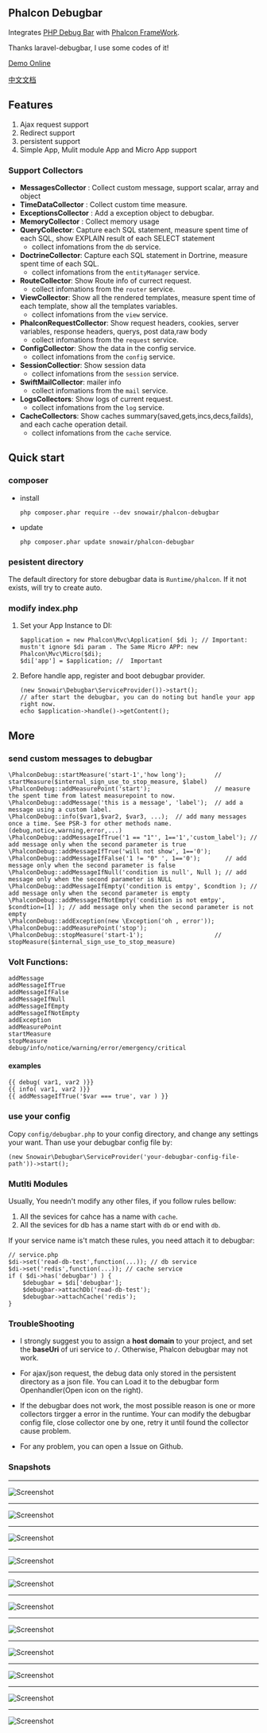 ## Phalcon Debugbar

Integrates [PHP Debug Bar](http://phpdebugbar.com/) with  [Phalcon FrameWork](http://phalconphp.com).

Thanks laravel-debugbar, I use some codes of it!

[Demo Online](http://invo.coding.io/)

[中文文档](https://github.com/snowair/phalcon-debugbar/blob/master/%E8%AF%B4%E6%98%8E%E6%96%87%E4%BB%B6.md)

## Features

1. Ajax request support
2. Redirect support
3. persistent support
4. Simple App, Mulit module App and Micro App support

### Support Collectors

- **MessagesCollector** : Collect custom message, support scalar, array and object
- **TimeDataCollector** : Collect custom time measure.
- **ExceptionsCollector** : Add a exception object to debugbar.
- **MemoryCollector** : Collect memory usage
- **QueryCollector**: Capture each SQL statement, measure spent time of each SQL, show EXPLAIN result of each SELECT statement
    * collect infomations from the `db` service.
- **DoctrineCollector**: Capture each SQL statement in Dortrine, measure spent time of each SQL.
    * collect infomations from the `entityManager` service.
- **RouteCollector**: Show Route info of currect request.
    * collect infomations from the `router` service.
- **ViewCollector**:  Show all the rendered templates, measure spent time of each template, show all the templates variables.
    * collect infomations from the `view` service.
- **PhalconRequestCollector**: Show request headers, cookies, server variables, response headers, querys, post data,raw body
    * collect infomations from the `request` service.
- **ConfigCollector**: Show the data in the config service.
    * collect infomations from the `config` service.
- **SessionCollectior**: Show session data
    * collect infomations from the `session` service.
- **SwiftMailCollector**: mailer info
    * collect infomations from the `mail` service.
- **LogsCollectors**: Show logs of current request.
    * collect infomations from the `log` service.
- **CacheCollectors**: Show caches summary(saved,gets,incs,decs,failds), and each cache operation detail.
    * collect infomations from the `cache` service.

## Quick start

### composer

* install

    ```
    php composer.phar require --dev snowair/phalcon-debugbar
    ```
* update

    ```
    php composer.phar update snowair/phalcon-debugbar
    ```

### pesistent directory

The default directory for store debugbar data is `Runtime/phalcon`. If it not exists, will try to create auto.


### modify index.php

1. Set your App Instance to DI:

    ```
    $application = new Phalcon\Mvc\Application( $di ); // Important: mustn't ignore $di param . The Same Micro APP: new Phalcon\Mvc\Micro($di);
    $di['app'] = $application; //  Important
    ```

2. Before handle app, register and boot debugbar provider. 

    ```
    (new Snowair\Debugbar\ServiceProvider())->start();
    // after start the debugbar, you can do noting but handle your app right now.
    echo $application->handle()->getContent();
    ```

## More

### send custom messages to debugbar

```
\PhalconDebug::startMeasure('start-1','how long');        // startMeasure($internal_sign_use_to_stop_measure, $label)
\PhalconDebug::addMeasurePoint('start');                  // measure the spent time from latest measurepoint to now.
\PhalconDebug::addMessage('this is a message', 'label');  // add a message using a custom label.
\PhalconDebug::info($var1,$var2, $var3, ...);  // add many messages once a time. See PSR-3 for other methods name.(debug,notice,warning,error,...)
\PhalconDebug::addMessageIfTrue('1 == "1"', 1=='1','custom_label'); // add message only when the second parameter is true
\PhalconDebug::addMessageIfTrue('will not show', 1=='0');
\PhalconDebug::addMessageIfFalse('1 != "0" ', 1=='0');       // add message only when the second parameter is false
\PhalconDebug::addMessageIfNull('condition is null', Null ); // add message only when the second parameter is NULL
\PhalconDebug::addMessageIfEmpty('condition is emtpy', $condtion ); // add message only when the second parameter is empty
\PhalconDebug::addMessageIfNotEmpty('condition is not emtpy', $condtion=[1] ); // add message only when the second parameter is not empty
\PhalconDebug::addException(new \Exception('oh , error'));
\PhalconDebug::addMeasurePoint('stop');
\PhalconDebug::stopMeasure('start-1');                    // stopMeasure($internal_sign_use_to_stop_measure)
```

### Volt Functions:

```
addMessage
addMessageIfTrue
addMessageIfFalse
addMessageIfNull
addMessageIfEmpty
addMessageIfNotEmpty
addException
addMeasurePoint
startMeasure
stopMeasure
debug/info/notice/warning/error/emergency/critical
```

#### examples

```
{{ debug( var1, var2 )}}
{{ info( var1, var2 )}}
{{ addMessageIfTrue('$var === true', var ) }}
```

### use your config


Copy `config/debugbar.php` to your config directory, and change any settings your want. Than use your debugbar config file by:

```
(new Snowair\Debugbar\ServiceProvider('your-debugbar-config-file-path'))->start();
```

### Mutlti Modules

Usually, You needn't modify any other files, if you follow rules bellow:

1. All the sevices for cahce has a name with `cache`.
2. All the sevices for db has a name start with `db` or end with `db`.

If your service name is't match these rules, you need attach it to debugbar: 

```
// service.php
$di->set('read-db-test',function(...)); // db service
$di->set('redis',function(...)); // cache service
if ( $di->has('debugbar') ) {
    $debugbar = $di['debugbar'];
    $debugbar->attachDb('read-db-test');
    $debugbar->attachCache('redis');
}
```

### TroubleShooting

* I strongly suggest you to assign a **host domain** to your project, and set the **baseUri** of uri service to `/`. Otherwise, Phalcon debugbar may not work.

* For ajax/json request, the debug data only stored in the persistent directory as a json file. You can
 Load it to the debugbar form Openhandler(Open icon on the right).

* If the debugbar does not work, the most possible reason is one or more collectors tirgger a error in the runtime.
Your can modify the debugbar config file, close collector one by one, retry it until found the collector cause problem.

* For any problem, you can open a Issue on Github.

### Snapshots


* * * 

![Screenshot](http://git.oschina.net/zhuyajie/phalcon-debugbar/raw/master/snapshots/message.png)

* * * 

![Screenshot](http://git.oschina.net/zhuyajie/phalcon-debugbar/raw/master/snapshots/timeline.png)

* * * 

![Screenshot](http://git.oschina.net/zhuyajie/phalcon-debugbar/raw/master/snapshots/exception.png)

* * * 

![Screenshot](http://git.oschina.net/zhuyajie/phalcon-debugbar/raw/master/snapshots/route.png)

* * * 

![Screenshot](http://git.oschina.net/zhuyajie/phalcon-debugbar/raw/master/snapshots/database.png)

* * * 

![Screenshot](http://git.oschina.net/zhuyajie/phalcon-debugbar/raw/master/snapshots/views.png)

* * * 

![Screenshot](http://git.oschina.net/zhuyajie/phalcon-debugbar/raw/master/snapshots/caches.png)

* * * 

![Screenshot](http://git.oschina.net/zhuyajie/phalcon-debugbar/raw/master/snapshots/config.png)

* * * 

![Screenshot](http://git.oschina.net/zhuyajie/phalcon-debugbar/raw/master/snapshots/session.png)

* * * 

![Screenshot](http://git.oschina.net/zhuyajie/phalcon-debugbar/raw/master/snapshots/request.png)

* * * 

![Screenshot](http://git.oschina.net/zhuyajie/phalcon-debugbar/raw/master/snapshots/stackdata.png)
